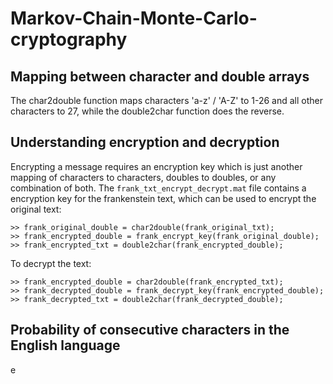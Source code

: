 # Markov-Chain-Monte-Carlo-cryptography

## Mapping between character and double arrays
The char2double function maps characters 'a-z' / 'A-Z' to 1-26 and all other characters to 27, while the double2char function does the reverse.

## Understanding encryption and decryption
Encrypting a message requires an encryption key which is just another mapping of characters to characters, doubles to doubles, or any combination of both. The `frank_txt_encrypt_decrypt.mat` file contains a encryption key for the frankenstein text, which can be used to encrypt the original text:
```
>> frank_original_double = char2double(frank_original_txt);
>> frank_encrypted_double = frank_encrypt_key(frank_original_double);
>> frank_encrypted_txt = double2char(frank_encrypted_double);
```
To decrypt the text:
```
>> frank_encrypted_double = char2double(frank_encrypted_txt);
>> frank_decrypted_double = frank_decrypt_key(frank_encrypted_double);
>> frank_decrypted_txt = double2char(frank_decrypted_double);
```
## Probability of consecutive characters in the English language
e
